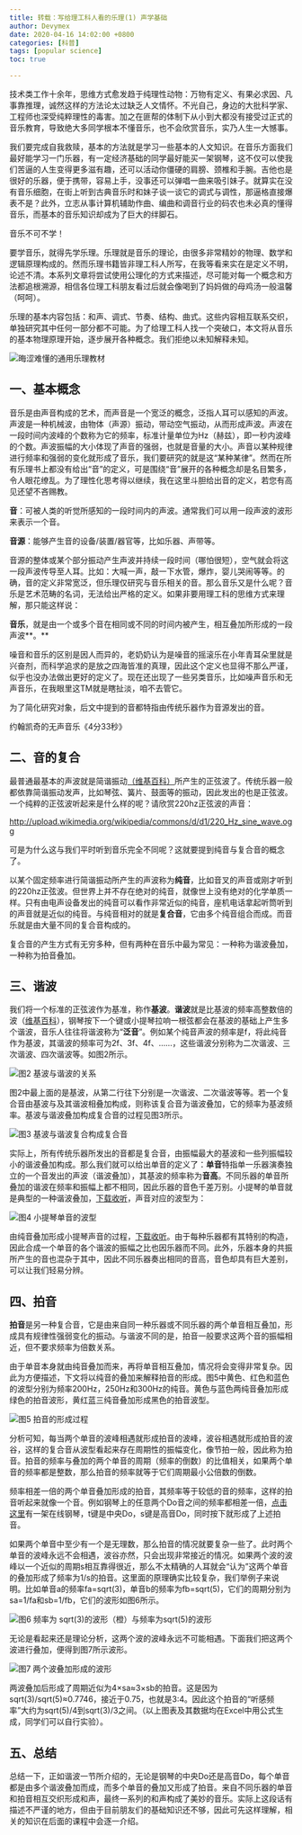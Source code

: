 ```yaml
---
title: 转载：写给理工科人看的乐理(1) 声学基础
author: Devymex
date: 2020-04-16 14:02:00 +0800
categories: [科普]
tags: [popular science]
toc: true

---
```


技术类工作十余年，思维方式愈发趋于纯理性动物：万物有定义、有果必求因、凡事靠推理，诚然这样的方法论太过缺乏人文情怀。不光自己，身边的大批科学家、工程师也深受纯粹理性的毒害。加之在匪帮的体制下从小到大都没有接受过正式的音乐教育，导致绝大多同学根本不懂音乐，也不会欣赏音乐，实乃人生一大憾事。

我们要完成自我救赎，基本的方法就是学习一些基本的人文知识。在音乐方面我们最好能学习一门乐器，有一定经济基础的同学最好能买一架钢琴，这不仅可以使我们苦逼的人生变得更多滋有趣，还可以活动你僵硬的肩膀、颈椎和手腕。吉他也是很好的乐器，便于携带，容易上手，没事还可以弹唱一曲来吸引妹子。就算实在没有音乐细胞，在街上听到古典音乐时和妹子谈一谈它的调式与调性，那逼格直接爆表不是？此外，立志从事计算机辅助作曲、编曲和调音行业的码农也未必真的懂得音乐，而基本的音乐知识却成为了巨大的绊脚石。

音乐不可不学！

要学音乐，就得先学乐理。乐理就是音乐的理论，由很多非常精妙的物理、数学和逻辑原理构成的。然而乐理书籍皆非理工科人所写，在我等看来实在是定义不明，论述不清。本系列文章将尝试使用公理化的方式来描述，尽可能对每一个概念和方法都追根溯源，相信各位理工科朋友看过后就会像喝到了妈妈做的母鸡汤一般温馨（呵呵）。

乐理的基本内容包括：和声、调式、节奏、结构、曲式。这些内容相互联系交织，单独研究其中任何一部分都不可能。为了给理工科人找一个突破口，本文将从音乐的基本物理原理开始，逐步展开各种概念。我们拒绝以未知解释未知。

![晦涩难懂的通用乐理教材](/assets/img/image-20200922143032437.png)





## 一、基本概念

音乐是由声音构成的艺术，而声音是一个宽泛的概念，泛指人耳可以感知的声波。声波是一种机械波，由物体（声源）振动，带动空气振动，从而形成声波。声波在一段时间内波峰的个数称为它的频率，标准计量单位为Hz（赫兹），即一秒内波峰的个数。声波振幅的大小体现了声音的强弱，也就是音量的大小。声音以某种规律进行频率和强弱的变化就形成了音乐，我们要研究的就是这“某种某律”。然而在所有乐理书上都没有给出“音”的定义，可是围绕“音”展开的各种概念却是名目繁多，令人眼花缭乱。为了理性化思考得以继续，我在这里斗胆给出音的定义，若您有高见还望不吝赐教。

**音**：可被人类的听觉所感知的一段时间内的声波。通常我们可以用一段声波的波形来表示一个音。

**音源**：能够产生音的设备/装置/器官等，比如乐器、声带等。

音源的整体或某个部分振动产生声波并持续一段时间（哪怕很短），空气就会将这一段声波传导至人耳。比如：大喊一声，敲一下水管，爆炸，婴儿哭闹等等。的确，音的定义非常宽泛，但乐理仅研究与音乐相关的音。那么音乐又是什么呢？音乐是艺术范畴的名词，无法给出严格的定义。如果非要用理工科的思维方式来理解，那只能这样说：

**音乐**，就是由一个或多个音在相同或不同的时间内被产生，相互叠加所形成的一段声波**。**

噪音和音乐的区别是因人而异的，老奶奶认为是噪音的摇滚乐在小年青耳朵里就是兴奋剂，而科学追求的是放之四海皆准的真理，因此这个定义也显得不那么严谨，似乎也没办法做出更好的定义了。现在还出现了一些另类音乐，比如噪声音乐和无声音乐，在我眼里这TM就是瞎扯淡，咱不去管它。

为了简化研究对象，后文中提到的音都特指由传统乐器作为音源发出的音。

约翰凯奇的无声音乐《4分33秒》

## 二、音的复合

最普通最基本的声波就是简谐振动[（维基百科）](http://zh.wikipedia.org/wiki/簡諧運動)所产生的正弦波了。传统乐器一般都依靠简谐振动发声，比如琴弦、簧片、鼓面等的振动，因此发出的也是正弦波。一个纯粹的正弦波听起来是什么样的呢？请欣赏220hz正弦波的声音：

http://upload.wikimedia.org/wikipedia/commons/d/d1/220_Hz_sine_wave.ogg

可是为什么这与我们平时听到音乐完全不同呢？这就要提到纯音与复合音的概念了。

以某个固定频率进行简谐振动所产生的声波称为**纯音**，比如音叉的声音或刚才听到的220hz正弦波。但世界上并不存在绝对的纯音，就像世上没有绝对的化学单质一样。只有由电声设备发出的纯音可以看作非常近似的纯音，座机电话拿起听筒听到的声音就是近似的纯音。与纯音相对的就是**复合音**，它由多个纯音组合而成。而音乐就是由大量不同的复合音构成的。

复合音的产生方式有无穷多种，但有两种在音乐中最为常见：一种称为谐波叠加，一种称为拍音叠加。

## 三、谐波

我们将一个标准的正弦波作为基准，称作**基波**。**谐波**就是比基波的频率高整数倍的波（[维基百科](http://zh.wikipedia.org/wiki/谐波)），钢琴按下一个键或小提琴拉响一根弦都会在基波的基础上产生多个谐波，音乐人往往将谐波称为“**泛音**”。例如某个纯音声波的频率是f，将此纯音作为基波，其谐波的频率可为2f、3f、4f、……，这些谐波分别称为二次谐波、三次谐波、四次谐波等。如图2所示。

![图2 基波与谐波的关系](/assets/img/image-20200922143230092.png)

图2中最上面的是基波，从第二行往下分别是一次谐波、二次谐波等等。若一个复合音由基波与及其谐波相叠加构成，则称该复合音为谐波叠加，它的频率为基波频率。基波与谐波叠加构成复合音的过程见图3所示。

![图3 基波与谐波复合构成复合音](/assets/img/image-20200922143355487.png)

实际上，所有传统乐器所发出的音都是复合音，由振幅最大的基波和一些列振幅较小的谐波叠加构成。那么我们就可以给出单音的定义了：**单音**特指单一乐器演奏独立的一个音发出的声波（谐波叠加），其基波的频率称为**音高**。不同乐器的单音所叠加的谐波在频率和振幅上都不相同，因此乐器的音色千差万别。小提琴的单音就是典型的一种谐波叠加，[下载收听](http://files.cnblogs.com/devymex/violin.7z)，声音对应的波型为：

![图4 小提琴单音的波型](/assets/img/image-20200922143433284.png)

由纯音叠加形成小提琴声音的过程，[下载收听](http://files.cnblogs.com/devymex/vharm.7z)。由于每种乐器都有其特别的构造，因此合成一个单音的各个谐波的振幅之比也因乐器而不同。此外，乐器本身的共振所产生的音也混杂于其中，因此不同乐器奏出相同的音高，音色却具有巨大差别，可以让我们轻易分辨。

## 四、拍音

**拍音**是另一种复合音，它是由来自同一种乐器或不同乐器的两个单音相互叠加，形成具有规律性强弱变化的振动。与谐波不同的是，拍音一般要求这两个音的振幅相近，但不要求频率为倍数关系。

由于单音本身就由纯音叠加而来，再将单音相互叠加，情况将会变得非常复杂。因此为方便描述，下文将以纯音的叠加来解释拍音的形成。图5中黄色、红色和蓝色的波型分别为频率200Hz，250Hz和300Hz的纯音。黄色与蓝色两纯音叠加形成绿色的拍音波形，黄红蓝三纯音叠加形成黑色的拍音波型。

![图5 拍音的形成过程](/assets/img/image-20200922143512667.png)

分析可知，每当两个单音的波峰相遇就形成拍音的波峰，波谷相遇就形成拍音的波谷，这样的复合音从波型看起来存在周期性的振幅变化，像节拍一般，因此称为拍音。拍音的频率与叠加的两个单音的周期（频率的倒数）的比值相关，如果两个单音的频率都是整数，那么拍音的频率就等于它们周期最小公倍数的倒数。

频率相差一倍的两个单音叠加形成的拍音，其频率等于较低的音的频率，这样的拍音听起来就像一个音。例如钢琴上的任意两个Do音之间的频率都相差一倍，[点击这里](http://www.virtualpiano.net/)有一架在线钢琴，t键是中央Do，s键是高音Do，同时按下就形成了上述拍音。

如果两个单音中至少有一个是无理数，那么拍音的情况就要复杂一些了。此时两个单音的波峰永远不会相遇，波谷亦然，只会出现非常接近的情况。如果两个波的波峰以一个近似的周期s相互靠得很近，那么不太精确的人耳就会“认为”这两个单音的叠加形成了频率为1/s的拍音。这里面的原理确实比较复杂，我们举例子来说明。比如单音a的频率fa=sqrt(3)，单音b的频率为fb=sqrt(5)，它们的周期分别为sa=1/fa和sb=1/fb，它们的波形如图6所示。

![图6 频率为 sqrt(3)的波形（橙）与频率为sqrt(5)的波形](/assets/img/image-20200922143540044.png)

无论是看起来还是理论分析，这两个波的波峰永远不可能相遇。下面我们把这两个波进行叠加，便得到图7所示波形。

![图7 两个波叠加形成的波形](/assets/img/image-20200922143735437.png)

两波叠加后形成了周期近似为4×sa≈3×sb的拍音。这是因为sqrt(3)/sqrt(5)≈0.7746，接近于0.75，也就是3:4。因此这个拍音的“听感频率”大约为sqrt(5)/4到sqrt(3)/3之间。（以上图表及其数据均在Excel中用公式生成，同学们可以自行实验）。

## 五、总结

总结一下，正如谐波一节所介绍的，无论是钢琴的中央Do还是高音Do，每个单音都是由多个谐波叠加而成，而多个单音的叠加又形成了拍音。来自不同乐器的单音和拍音相互交织形成和声，最终一系列的和声构成了美妙的音乐。实际上这段话有描述不严谨的地方，但由于目前朋友们的基础知识还不够，因此可先这样理解，相关的知识在后面的课程中会逐一介绍。

